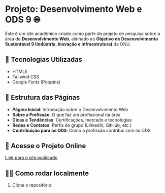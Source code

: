 # Projeto: Desenvolvimento Web e ODS 9 🌐

Este é um site acadêmico criado como parte do projeto de pesquisa sobre a área de **Desenvolvimento Web**, alinhado ao **Objetivo de Desenvolvimento Sustentável 9 (Indústria, Inovação e Infraestrutura)** da ONU.

## 🔧 Tecnologias Utilizadas

- HTML5
- Tailwind CSS
- Google Fonts (Poppins)

## 📄 Estrutura das Páginas

- **Página Inicial**: Introdução sobre o Desenvolvimento Web
- **Sobre a Profissão**: O que faz um profissional da área
- **Dicas e Tendências**: Certificações, mercado e tecnologias
- **Redes e Contatos**: Perfis do grupo (LinkedIn, GitHub, etc.)
- **Contribuição para os ODS**: Como a profissão contribui com os ODS

## 🚀 Acesse o Projeto Online

[Link para o site publicado](https://github.com/Caiocesarjj/WEB)

## 👨‍💻 Como rodar localmente

1. Clone o repositório:
